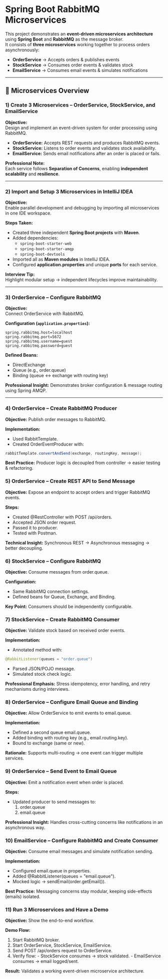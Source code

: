 # Spring Boot RabbitMQ Microservices

This project demonstrates an **event-driven microservices architecture** using **Spring Boot** and **RabbitMQ** as the message broker.  
It consists of **three microservices** working together to process orders asynchronously:  
- **OrderService** → Accepts orders & publishes events  
- **StockService** → Consumes order events & validates stock  
- **EmailService** → Consumes email events & simulates notifications  

---

## 📂 Microservices Overview

### 1) Create 3 Microservices – OrderService, StockService, and EmailService
**Objective:**  
Design and implement an event-driven system for order processing using RabbitMQ.  

- **OrderService:** Accepts REST requests and produces RabbitMQ events.  
- **StockService:** Listens to order events and validates stock availability.  
- **EmailService:** Sends email notifications after an order is placed or fails.  

**Professional Note:**  
Each service follows **Separation of Concerns**, enabling **independent scalability** and **resilience**.

---

### 2) Import and Setup 3 Microservices in IntelliJ IDEA
**Objective:**  
Enable parallel development and debugging by importing all microservices in one IDE workspace.  

**Steps Taken:**  
- Created three independent **Spring Boot projects** with **Maven**.  
- Added dependencies:  
  - `spring-boot-starter-web`  
  - `spring-boot-starter-amqp`  
  - `spring-boot-devtools`  
- Imported all as **Maven modules** in IntelliJ IDEA.  
- Configured **application.properties** and unique **ports** for each service.  

**Interview Tip:**  
Highlight modular setup → independent lifecycles improve maintainability.

---

### 3) OrderService – Configure RabbitMQ
**Objective:**  
Connect OrderService with RabbitMQ.  

**Configuration (`application.properties`):**
```properties
spring.rabbitmq.host=localhost
spring.rabbitmq.port=5672
spring.rabbitmq.username=guest
spring.rabbitmq.password=guest
```

**Defined Beans:**

- DirectExchange
- Queue (e.g., order.queue)
- Binding (queue ↔ exchange with routing key)

**Professional Insight:**
Demonstrates broker configuration & message routing using Spring AMQP.

---

### 4) OrderService – Create RabbitMQ Producer

**Objective:**
Publish order messages to RabbitMQ.

**Implementation:**
- Used RabbitTemplate.
- Created OrderEventProducer with:
```java
rabbitTemplate.convertAndSend(exchange, routingKey, message);
```

**Best Practice:**
Producer logic is decoupled from controller → easier testing & refactoring.

### 5) OrderService – Create REST API to Send Message

**Objective:**
Expose an endpoint to accept orders and trigger RabbitMQ events.

**Steps:**
- Created @RestController with POST /api/orders.
- Accepted JSON order request.
- Passed it to producer.
- Tested with Postman.

**Technical Insight:**
Synchronous REST → Asynchronous messaging → better decoupling.

### 6) StockService – Configure RabbitMQ

**Objective:**
Consume messages from order.queue.

**Configuration:**
- Same RabbitMQ connection settings.
- Defined beans for Queue, Exchange, and Binding.

**Key Point:**
Consumers should be independently configurable.

### 7) StockService – Create RabbitMQ Consumer

**Objective:**
Validate stock based on received order events.

**Implementation:**
- Annotated method with:
```java
@RabbitListener(queues = "order.queue")
```
- Parsed JSON/POJO message.
- Simulated stock check logic.

**Professional Emphasis:**
Stress idempotency, error handling, and retry mechanisms during interviews.

### 8) OrderService – Configure Email Queue and Binding

**Objective:**
Allow OrderService to emit events to email.queue.

**Implementation:**
- Defined a second queue email.queue.
- Added binding with routing key (e.g., email.routing.key).
- Bound to exchange (same or new).

**Rationale:**
Supports multi-routing → one event can trigger multiple services.

### 9) OrderService – Send Event to Email Queue

**Objective:**
Emit a notification event when order is placed.

**Steps:**
- Updated producer to send messages to:
  1. order.queue
  2. email.queue

**Professional Insight:**
Handles cross-cutting concerns like notifications in an asynchronous way.

### 10) EmailService – Configure RabbitMQ and Create Consumer

**Objective:**
Consume email messages and simulate notification sending.

**Implementation:**
- Configured email.queue in properties.
- Added @RabbitListener(queues = "email.queue").
- Mocked logic → sendEmail(order.getEmail()).

**Best Practice:**
Messaging concerns stay modular, keeping side-effects (emails) isolated.

### 11) Run 3 Microservices and Have a Demo

**Objective:**
Show the end-to-end workflow.

**Demo Flow:**

  1. Start RabbitMQ broker.
  2. Start OrderService, StockService, EmailService.
  3. Send POST /api/orders request to OrderService.
  4. Verify flow:
    - StockService consumes → stock validated.
    - EmailService consumes → email logged/sent.

**Result:**
Validates a working event-driven microservice architecture.
